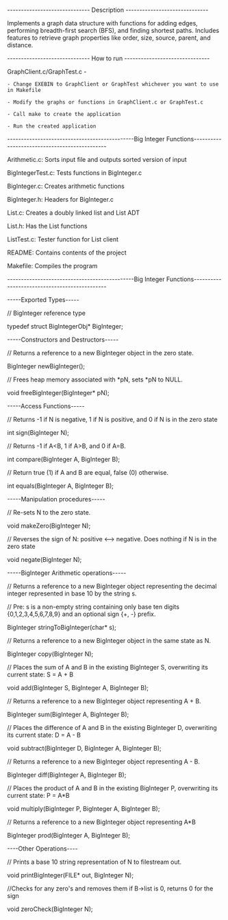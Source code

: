 ------------------------------ Description ------------------------------

Implements a graph data structure with functions for adding edges, performing breadth-first search (BFS), and finding shortest paths.
Includes features to retrieve graph properties like order, size, source, parent, and distance.

------------------------------ How to run -------------------------------

GraphClient.c/GraphTest.c -

    - Change EXEBIN to GraphClient or GraphTest whichever you want to use in Makefile
    
    - Modify the graphs or functions in GraphClient.c or GraphTest.c 
    
    - Call make to create the application
    
    - Run the created application 

----------------------------------------------Big Integer Functions----------------------------------------------

Arithmetic.c:
Sorts input file and outputs sorted version of input

BigIntegerTest.c:
Tests functions in BigInteger.c

BigInteger.c:
Creates arithmetic functions

BigInteger.h:
Headers for BigInteger.c

List.c:
Creates a doubly linked list and List ADT

List.h:
Has the List functions

ListTest.c:
Tester function for List client

README:
Contains contents of the project

Makefile:
Compiles the program


----------------------------------------------Big Integer Functions----------------------------------------------

-----Exported Types-----

// BigInteger reference type

typedef struct BigIntegerObj* BigInteger;

-----Constructors and Destructors-----

// Returns a reference to a new BigInteger object in the zero state.

BigInteger newBigInteger();

// Frees heap memory associated with *pN, sets *pN to NULL.

void freeBigInteger(BigInteger* pN);

-----Access Functions-----

// Returns -1 if N is negative, 1 if N is positive, and 0 if N is in the zero state

int sign(BigInteger N);

// Returns -1 if A<B, 1 if A>B, and 0 if A=B.

int compare(BigInteger A, BigInteger B);

// Return true (1) if A and B are equal, false (0) otherwise.

int equals(BigInteger A, BigInteger B);

-----Manipulation procedures-----

// Re-sets N to the zero state.

void makeZero(BigInteger N);

// Reverses the sign of N: positive <--> negative. Does nothing if N is in the zero state

void negate(BigInteger N);

-----BigInteger Arithmetic operations-----

// Returns a reference to a new BigInteger object representing the decimal integer represented in base 10 by the string s.

// Pre: s is a non-empty string containing only base ten digits {0,1,2,3,4,5,6,7,8,9} and an optional sign {+, -} prefix.

BigInteger stringToBigInteger(char* s);

// Returns a reference to a new BigInteger object in the same state as N.

BigInteger copy(BigInteger N);

// Places the sum of A and B in the existing BigInteger S, overwriting its current state: S = A + B

void add(BigInteger S, BigInteger A, BigInteger B);

// Returns a reference to a new BigInteger object representing A + B.

BigInteger sum(BigInteger A, BigInteger B);

// Places the difference of A and B in the existing BigInteger D, overwriting its current state: D = A - B

void subtract(BigInteger D, BigInteger A, BigInteger B);

// Returns a reference to a new BigInteger object representing A - B.

BigInteger diff(BigInteger A, BigInteger B);

// Places the product of A and B in the existing BigInteger P, overwriting its current state: P = A*B

void multiply(BigInteger P, BigInteger A, BigInteger B);

// Returns a reference to a new BigInteger object representing A*B

BigInteger prod(BigInteger A, BigInteger B);

----Other Operations----

// Prints a base 10 string representation of N to filestream out.

void printBigInteger(FILE* out, BigInteger N);

//Checks for any zero's and removes them if B->list is 0, returns 0 for the sign

void zeroCheck(BigInteger N);
